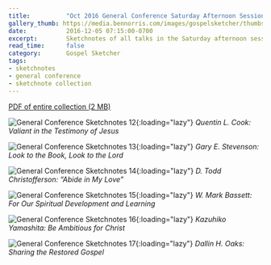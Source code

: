 ```yaml
---
title:          "Oct 2016 General Conference Saturday Afternoon Session Sketchnotes"
gallery_thumb: https://media.bennorris.com/images/gospelsketcher/thumbs/oct-16-2-cook.jpg
date:           2016-12-05 07:15:00-0700
excerpt:        Sketchnotes of all talks in the Saturday afternoon session from Oct 2016 LDS General Conference
read_time:      false
category:       Gospel Sketcher
tags:
- sketchnotes
- general conference
- sketchnote collection
---
```


[PDF of entire collection (2 MB)](https://media.bennorris.com/images/gospelsketcher/general-conference/oct-2016/oct-2016-general-conference-03-sat-afternoon-sketchnotes.pdf)

![General Conference Sketchnotes 12](https://media.bennorris.com/images/gospelsketcher/general-conference/oct-2016/oct-16-2-cook.jpg){:loading="lazy"}
_Quentin L. Cook: Valiant in the Testimony of Jesus_

![General Conference Sketchnotes 13](https://media.bennorris.com/images/gospelsketcher/general-conference/oct-2016/oct-16-2-stevenson.jpg){:loading="lazy"}
_Gary E. Stevenson: Look to the Book, Look to the Lord_

![General Conference Sketchnotes 14](https://media.bennorris.com/images/gospelsketcher/general-conference/oct-2016/oct-16-2-christofferson.jpg){:loading="lazy"}
_D. Todd Christofferson: “Abide in My Love”_

![General Conference Sketchnotes 15](https://media.bennorris.com/images/gospelsketcher/general-conference/oct-2016/oct-16-2-bassett.jpg){:loading="lazy"}
_W. Mark Bassett: For Our Spiritual Development and Learning_

![General Conference Sketchnotes 16](https://media.bennorris.com/images/gospelsketcher/general-conference/oct-2016/oct-16-2-yamashita.jpg){:loading="lazy"}
_Kazuhiko Yamashita: Be Ambitious for Christ_

![General Conference Sketchnotes 17](https://media.bennorris.com/images/gospelsketcher/general-conference/oct-2016/oct-16-2-oaks.jpg){:loading="lazy"}
_Dallin H. Oaks: Sharing the Restored Gospel_
